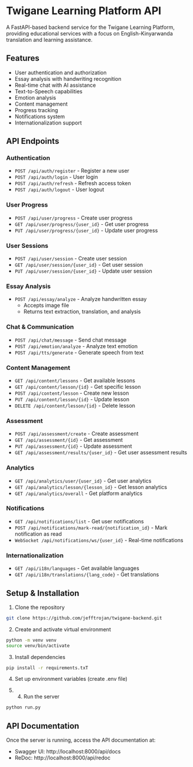 # Twigane Learning Platform API

A FastAPI-based backend service for the Twigane Learning Platform, providing educational services with a focus on English-Kinyarwanda translation and learning assistance.

## Features

- User authentication and authorization
- Essay analysis with handwriting recognition
- Real-time chat with AI assistance
- Text-to-Speech capabilities
- Emotion analysis
- Content management
- Progress tracking
- Notifications system
- Internationalization support

## API Endpoints

### Authentication
- `POST /api/auth/register` - Register a new user
- `POST /api/auth/login` - User login
- `POST /api/auth/refresh` - Refresh access token
- `POST /api/auth/logout` - User logout

### User Progress
- `POST /api/user/progress` - Create user progress
- `GET /api/user/progress/{user_id}` - Get user progress
- `PUT /api/user/progress/{user_id}` - Update user progress

### User Sessions
- `POST /api/user/session` - Create user session
- `GET /api/user/session/{user_id}` - Get user session
- `PUT /api/user/session/{user_id}` - Update user session

### Essay Analysis
- `POST /api/essay/analyze` - Analyze handwritten essay
  - Accepts image file
  - Returns text extraction, translation, and analysis

### Chat & Communication
- `POST /api/chat/message` - Send chat message
- `POST /api/emotion/analyze` - Analyze text emotion
- `POST /api/tts/generate` - Generate speech from text

### Content Management
- `GET /api/content/lessons` - Get available lessons
- `GET /api/content/lesson/{id}` - Get specific lesson
- `POST /api/content/lesson` - Create new lesson
- `PUT /api/content/lesson/{id}` - Update lesson
- `DELETE /api/content/lesson/{id}` - Delete lesson

### Assessment
- `POST /api/assessment/create` - Create assessment
- `GET /api/assessment/{id}` - Get assessment
- `PUT /api/assessment/{id}` - Update assessment
- `GET /api/assessment/results/{user_id}` - Get user assessment results

### Analytics
- `GET /api/analytics/user/{user_id}` - Get user analytics
- `GET /api/analytics/lesson/{lesson_id}` - Get lesson analytics
- `GET /api/analytics/overall` - Get platform analytics

### Notifications
- `GET /api/notifications/list` - Get user notifications
- `POST /api/notifications/mark-read/{notification_id}` - Mark notification as read
- `WebSocket /api/notifications/ws/{user_id}` - Real-time notifications

### Internationalization
- `GET /api/i18n/languages` - Get available languages
- `GET /api/i18n/translations/{lang_code}` - Get translations

## Setup & Installation

1. Clone the repository
```bash
git clone https://github.com/jefftrojan/twigane-backend.git
```
2. Create and activate virtual environment

```bash
python -m venv venv
source venv/bin/activate
```

3. Install dependencies

```bash
pip install -r requirements.txT
```

4.  Set up environment variables (create .env file)
 
5. 4. Run the server
```bash
python run.py
```


## API Documentation
Once the server is running, access the API documentation at:

- Swagger UI: http://localhost:8000/api/docs
- ReDoc: http://localhost:8000/api/redoc